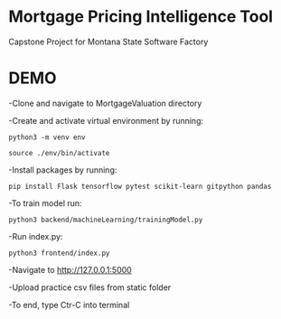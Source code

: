# Mortgage Pricing Intelligence Tool
Capstone Project for Montana State Software Factory

# DEMO
-Clone and navigate to MortgageValuation directory

-Create and activate virtual environment by running:
```
python3 -m venv env

source ./env/bin/activate
```

-Install packages by running:
```
pip install Flask tensorflow pytest scikit-learn gitpython pandas
```

-To train model run:
```
python3 backend/machineLearning/trainingModel.py
```

-Run index.py:
```
python3 frontend/index.py
```

-Navigate to http://127.0.0.1:5000

-Upload practice csv files from static folder

-To end, type Ctr-C into terminal

